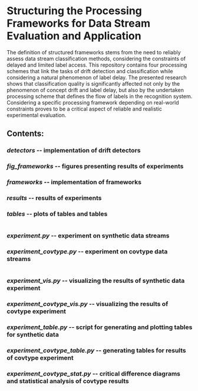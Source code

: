 # Structuring the Processing Frameworks for Data Stream Evaluation and Application

The definition of structured frameworks stems from the need to reliably assess data stream classification methods, considering the constraints of delayed and limited label access. This repository contains four processing schemes that link the tasks of drift detection and classification while considering a natural phenomenon of label delay. 
The presented research shows that classification quality is significantly affected not only by the phenomenon of concept drift and label delay, but also by the undertaken processing scheme that defines the flow of labels in the recognition system. Considering a specific processing framework depending on real-world constraints proves to be a critical aspect of reliable and realistic experimental evaluation.

## Contents:

### *detectors* -- implementation of drift detectors
### *fig_frameworks* -- figures presenting results of experiments
### *frameworks* -- implementation of frameworks
### *results* -- results of experiments
### *tables* -- plots of tables and tables

#
### *experiment.py* -- experiment on synthetic data streams
### *experiment_covtype.py* -- experiment on covtype data streams

#
### *experiment_vis.py* -- visualizing the results of synthetic data experiment 
### *experiment_covtype_vis.py* -- visualizing the results of covtype experiment

### *experiment_table.py* -- script for generating and plotting tables for synthetic data
### *experiment_covtype_table.py* -- generating tables for results of covtype experiment
### *experiment_covtype_stat.py* -- critical difference diagrams and statistical analysis of covtype results
